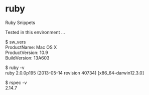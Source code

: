 ruby
====

Ruby Snippets

Tested in this environment ...

$ sw_vers<br>
ProductName:	Mac OS X<br>
ProductVersion:	10.9<br>
BuildVersion:	13A603

$ ruby -v<br>
ruby 2.0.0p195 (2013-05-14 revision 40734) [x86_64-darwin12.3.0]

$ rspec -v<br>
2.14.7


